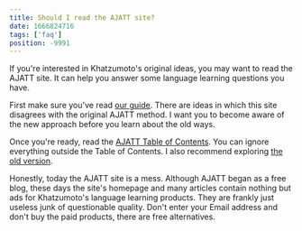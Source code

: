 ```yaml
---
title: Should I read the AJATT site?
date: 1666824716
tags: ['faq']
position: -9991
---
```


If you're interested in Khatzumoto's original ideas,
you may want to read the AJATT site.
It can help you answer some language learning questions you have.

First make sure you've read [our guide](table-of-contents.html).
There are ideas in which this site disagrees with the original AJATT method.
I want you to become aware of the new approach before you learn about the old ways.

Once you're ready, read the
[AJATT Table of Contents](https://web.archive.org/web/20220506045940/http://www.alljapaneseallthetime.com/blog/all-japanese-all-the-time-ajatt-how-to-learn-japanese-on-your-own-having-fun-and-to-fluency/).
You can ignore everything outside the Table of Contents.
I also recommend exploring
[the old version](https://web.archive.org/web/20080828035044/http://www.alljapaneseallthetime.com/blog/all-japanese-all-the-time-ajatt-how-to-learn-japanese-on-your-own-having-fun-and-to-fluency).

Honestly, today the AJATT site is a mess.
Although AJATT began as a free blog,
these days the site's homepage and many articles
contain nothing but ads for Khatzumoto's language learning products.
They are frankly just useless junk of questionable quality.
Don't enter your Email address and don't buy the paid products,
there are free alternatives.
